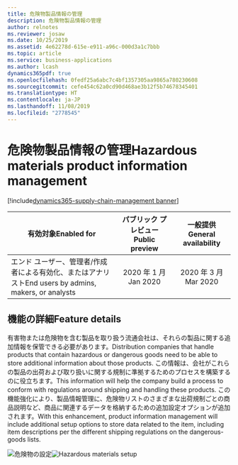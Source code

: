 ```yaml
---
title: 危険物製品情報の管理
description: 危険物製品情報の管理
author: relnotes
ms.reviewer: josaw
ms.date: 10/25/2019
ms.assetid: 4e62278d-615e-e911-a96c-000d3a1c7bbb
ms.topic: article
ms.service: business-applications
ms.author: lcash
dynamics365pdf: true
ms.openlocfilehash: 0fedf25a6abc7c4bf1357305aa9865a780230608
ms.sourcegitcommit: cefe454c62a0cd90d468ae3b12f5b74678345401
ms.translationtype: HT
ms.contentlocale: ja-JP
ms.lasthandoff: 11/08/2019
ms.locfileid: "2778545"
---
```

# <a name="hazardous-materials-product-information-management"></a><span data-ttu-id="495ec-103">危険物製品情報の管理</span><span class="sxs-lookup"><span data-stu-id="495ec-103">Hazardous materials product information management</span></span>
[!include[dynamics365-supply-chain-management banner](../includes/dynamics365-supply-chain-management.md)]

| <span data-ttu-id="495ec-104">有効対象</span><span class="sxs-lookup"><span data-stu-id="495ec-104">Enabled for</span></span>    |  <span data-ttu-id="495ec-105">パブリック プレビュー</span><span class="sxs-lookup"><span data-stu-id="495ec-105">Public preview</span></span> | <span data-ttu-id="495ec-106">一般提供</span><span class="sxs-lookup"><span data-stu-id="495ec-106">General availability</span></span> | 
| ---------- | :----------: |:----------: |
|<span data-ttu-id="495ec-107">エンド ユーザー、管理者/作成者による有効化、またはアナリスト</span><span class="sxs-lookup"><span data-stu-id="495ec-107">End users by admins, makers, or analysts</span></span>|<span data-ttu-id="495ec-108">2020 年 1 月</span><span class="sxs-lookup"><span data-stu-id="495ec-108">Jan 2020</span></span>| <span data-ttu-id="495ec-109">2020 年 3 月</span><span class="sxs-lookup"><span data-stu-id="495ec-109">Mar 2020</span></span>|






## <a name="feature-details"></a><span data-ttu-id="495ec-110">機能の詳細</span><span class="sxs-lookup"><span data-stu-id="495ec-110">Feature details</span></span>
<!--feature detail start -->
<span data-ttu-id="495ec-111">有害物または危険物を含む製品を取り扱う流通会社は、それらの製品に関する追加情報を保管できる必要があります。</span><span class="sxs-lookup"><span data-stu-id="495ec-111">Distribution companies that handle products that contain hazardous or dangerous goods need to be able to store additional information about those products.</span></span> <span data-ttu-id="495ec-112">この情報は、会社がこれらの製品の出荷および取り扱いに関する規制に準拠するためのプロセスを構築するのに役立ちます。</span><span class="sxs-lookup"><span data-stu-id="495ec-112">This information will help the company build a process to conform with regulations around shipping and handling these products.</span></span> <span data-ttu-id="495ec-113">この機能強化により、製品情報管理に、危険物リストのさまざまな出荷規制ごとの商品説明など、商品に関連するデータを格納するための追加設定オプションが追加されます。</span><span class="sxs-lookup"><span data-stu-id="495ec-113">With this enhancement, product information management will include additional setup options to store data related to the item, including item descriptions per the different shipping regulations on the dangerous-goods lists.</span></span> 

<span data-ttu-id="495ec-114">![危険物の設定](media/hazardous-materials-product-information-management-1.png "危険物の設定")</span><span class="sxs-lookup"><span data-stu-id="495ec-114">![Hazardous materials setup](media/hazardous-materials-product-information-management-1.png "Hazardous materials setup")</span></span>
<!--feature detail end -->









